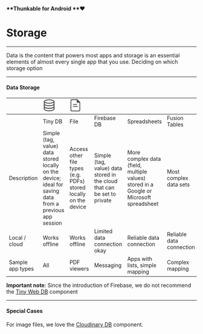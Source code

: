 #### **Thunkable for Android **❤

# Storage

---

Data is the content that powers most apps and storage is an essential elements of almost every single app that you use. Deciding on which storage option

---

#### Data Storage

|  | ![](/assets/tiny-db-icon.png) | ![](/assets/file-icon.png) |  |  |  |
| :--- | :--- | :--- | :--- | :--- | :--- |
|  | Tiny DB | File | Firebase DB | Spreadsheets | Fusion Tables |
| Description | Simple \(tag, value\) data stored locally on the device; ideal for saving data from a previous app session | Access other file types \(e.g. PDFs\) stored locally on the device | Simple \(tag, value\) data stored in the cloud that can be set to private | More complex data \(field, multiple values\) stored in a Google or Microsoft spreadsheet | Most complex data sets |
| Local / cloud | Works offline | Works offline | Limited data connection okay | Reliable data connection | Reliable data connection |
| Sample app types | All | PDF viewers | Messaging | Apps with lists, simple mapping | Complex mapping |

**Important note**: Since the introduction of Firebase, we do not recommend the [Tiny Web DB](/components/storage/tiny-web-db.md) component

---

#### Special Cases

For image files, we love the [Cloudinary DB](/components/image-+-video/cloudinary-db.md) component.

